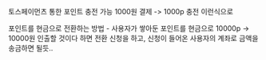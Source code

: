 토스페이먼츠 통한 포인트 충전 가능 1000원 결제 -> 1000p 충전 이런식으로

포인트를 현금으로 전환하는 방법 - 사용자가 쌓아둔 포인트를 현금으로 10000p -> 10000원 인출할 것이다 하면 전환 신청을 하고, 신청이 들어온 사용자의 계좌로 금액을 송금하면 될듯.. 
